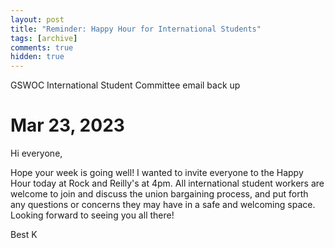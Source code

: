 ```yaml
---
layout: post
title: "Reminder: Happy Hour for International Students"
tags: [archive]
comments: true
hidden: true
---
```

GSWOC International Student Committee email back up
# Mar 23, 2023
Hi everyone,

Hope your week is going well!  I wanted to invite everyone to the Happy Hour today at Rock and Reilly's at 4pm. All international student workers are welcome to join and discuss the union bargaining process, and put forth any questions or concerns they may have in a safe and welcoming space. Looking forward to seeing you all there!

Best
K